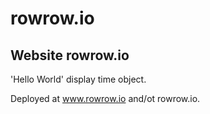 # rowrow.io
## Website rowrow.io

'Hello World' display time object.

Deployed at www.rowrow.io and/ot rowrow.io.